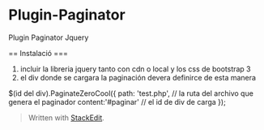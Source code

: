# Plugin-Paginator
Plugin Paginator Jquery

== Instalació ===
1) incluir la libreria jquery tanto con cdn o local y los css de bootstrap 3
2) el div donde se cargara la paginación devera definirce de esta manera

 $(id del div).PaginateZeroCool({
                    path: 'test.php',  // la ruta del archivo que genera el paginador
                    content:'#paginar' // el id de div de carga 
                                    });



> Written with [StackEdit](https://stackedit.io/).